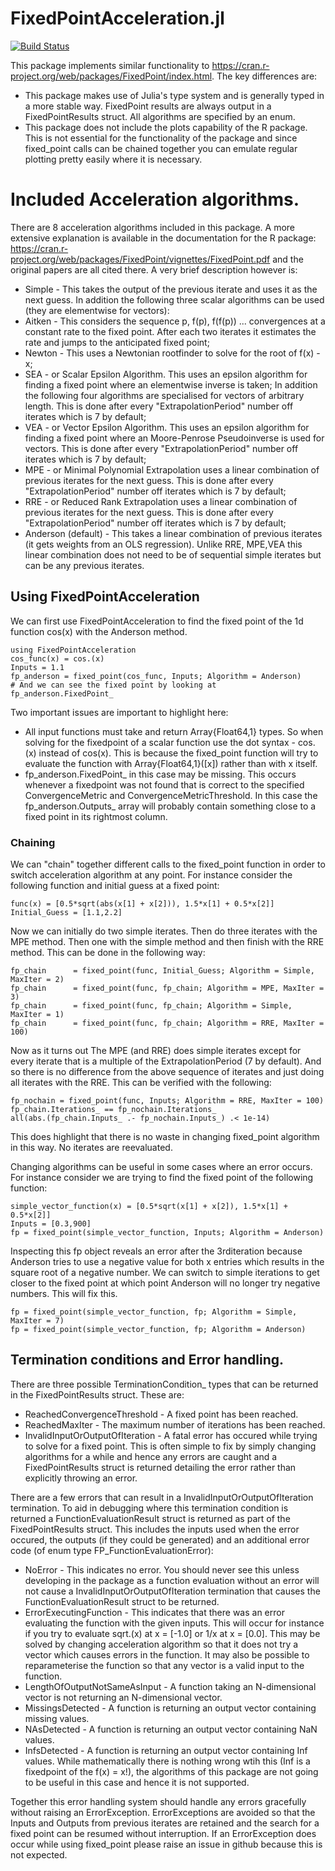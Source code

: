 # FixedPointAcceleration.jl

[![Build Status](https://travis-ci.com/s-baumann/FixedPointAcceleration.jl.svg?branch=master)](https://travis-ci.org/s-baumann/FixedPointAcceleration.jl)

This package implements similar functionality to https://cran.r-project.org/web/packages/FixedPoint/index.html. The key differences are:
* This package makes use of Julia's type system and is generally typed in a more stable way. FixedPoint results are always output in a FixedPointResults struct. All algorithms are specified by an enum.
* This package does not include the plots capability of the R package. This is not essential for the functionality of the package and since fixed_point calls can be chained together you can emulate regular plotting pretty easily where it is necessary.

# Included Acceleration algorithms.

There are 8 acceleration algorithms included in this package. A more extensive explanation is available in the documentation for the R package:
https://cran.r-project.org/web/packages/FixedPoint/vignettes/FixedPoint.pdf
and the original papers are all cited there. A very brief description however is:
* Simple - This takes the output of the previous iterate and uses it as the next guess.
In addition the following three scalar algorithms can be used (they are elementwise for vectors):
* Aitken - This considers the sequence p, f(p), f(f(p)) ... convergences at a constant rate to the fixed point. After each two iterates it estimates the rate and jumps to the anticipated fixed point;
* Newton - This uses a Newtonian rootfinder to solve for the root of f(x) - x;
* SEA - or Scalar Epsilon Algorithm. This uses an epsilon algorithm for finding a fixed point where an elementwise inverse is taken;
In addition the following four algorithms are specialised for vectors of arbitrary length. This is done after every "ExtrapolationPeriod" number off iterates which is 7 by default;
* VEA - or Vector Epsilon Algorithm. This uses an epsilon algorithm for finding a fixed point where an Moore-Penrose Pseudoinverse is used for vectors. This is done after every "ExtrapolationPeriod" number off iterates which is 7 by default;
* MPE - or Minimal Polynomial Extrapolation uses a linear combination of previous iterates for the next guess. This is done after every "ExtrapolationPeriod" number off iterates which is 7 by default;
* RRE - or Reduced Rank Extrapolation uses a linear combination of previous iterates for the next guess. This is done after every "ExtrapolationPeriod" number off iterates which is 7 by default;
* Anderson (default) - This takes a linear combination of previous iterates (it gets weights from an OLS regression). Unlike RRE, MPE,VEA this linear combination does not need to be of sequential simple iterates but can be any previous iterates.


## Using FixedPointAcceleration

We can first use FixedPointAcceleration to find the fixed point of the 1d function cos(x) with the Anderson method.
```
using FixedPointAcceleration
cos_func(x) = cos.(x)
Inputs = 1.1
fp_anderson = fixed_point(cos_func, Inputs; Algorithm = Anderson)
# And we can see the fixed point by looking at
fp_anderson.FixedPoint_
```
Two important issues are important to highlight here:
* All input functions must take and return Array{Float64,1} types. So when solving for the fixedpoint of a scalar function use the dot syntax - cos.(x) instead of cos(x). This is because the fixed_point function will try to evaluate the function with Array{Float64,1}([x]) rather than with x itself.
* fp_anderson.FixedPoint_  in this case may be missing. This occurs whenever a fixedpoint was not found that is correct to the specified ConvergenceMetric and ConvergenceMetricThreshold. In this case the fp_anderson.Outputs_ array will probably contain something close to a fixed point in its rightmost column.

### Chaining

We can "chain" together different calls to the fixed_point function in order to switch acceleration algorithm
at any point. For instance consider the following function and initial guess at a fixed point:
```
func(x) = [0.5*sqrt(abs(x[1] + x[2])), 1.5*x[1] + 0.5*x[2]]
Initial_Guess = [1.1,2.2]
```
Now we can initially do two simple iterates. Then do three iterates with the MPE method. Then one with the simple method and then finish with the RRE method. This can be done in the following way:
```
fp_chain      = fixed_point(func, Initial_Guess; Algorithm = Simple, MaxIter = 2)
fp_chain      = fixed_point(func, fp_chain; Algorithm = MPE, MaxIter = 3)
fp_chain      = fixed_point(func, fp_chain; Algorithm = Simple, MaxIter = 1)
fp_chain      = fixed_point(func, fp_chain; Algorithm = RRE, MaxIter = 100)
```
Now as it turns out The MPE (and RRE) does simple iterates except for every iterate that is a multiple of the ExtrapolationPeriod (7 by default). And so there is no difference from the above sequence of iterates and just doing all iterates with the RRE. This can be verified with the following:
```
fp_nochain = fixed_point(func, Inputs; Algorithm = RRE, MaxIter = 100)
fp_chain.Iterations_ == fp_nochain.Iterations_
all(abs.(fp_chain.Inputs_ .- fp_nochain.Inputs_) .< 1e-14)
```
This does highlight that there is no waste in changing fixed_point algorithm in this way. No iterates are reevaluated.

Changing algorithms can be useful in some cases where an error occurs. For instance consider we are trying to find the
fixed point of the following function:
```
simple_vector_function(x) = [0.5*sqrt(x[1] + x[2]), 1.5*x[1] + 0.5*x[2]]
Inputs = [0.3,900]
fp = fixed_point(simple_vector_function, Inputs; Algorithm = Anderson)
```
Inspecting this fp object reveals an error after the 3rditeration because Anderson tries to use a negative value for both x entries which results in the square root of a negative number. We can switch to simple iterations to get closer to the fixed point at which point Anderson will no longer try negative numbers. This will fix this.
```
fp = fixed_point(simple_vector_function, fp; Algorithm = Simple, MaxIter = 7)
fp = fixed_point(simple_vector_function, fp; Algorithm = Anderson)
```
## Termination conditions and Error handling.

There are three possible TerminationCondition_ types that can be returned in the FixedPointResults struct. These are:
*  ReachedConvergenceThreshold - A fixed point has been reached.
*  ReachedMaxIter - The maximum number of iterations has been reached.
*  InvalidInputOrOutputOfIteration - A fatal error has occured while trying to solve for a fixed point. This is often simple to fix by simply changing algorithms for a while and hence any errors are caught and a FixedPointResults struct is returned detailing the error rather than explicitly throwing an error.

There are a few errors that can result in a InvalidInputOrOutputOfIteration termination. To aid in debugging where this termination condition is returned a FunctionEvaluationResult struct is returned as part of the FixedPointResults struct. This includes the inputs used when the error occured, the outputs (if they could be generated) and an additional error code (of enum type FP_FunctionEvaluationError):
* NoError - This indicates no error. You should never see this unless developing in the package as a function evaluation without an error will not cause a InvalidInputOrOutputOfIteration termination that causes the FunctionEvaluationResult struct to be returned.
* ErrorExecutingFunction - This indicates that there was an error evaluating the function with the given inputs. This will occur for instance if you try to evaluate sqrt.(x) at x = [-1.0] or 1/x at x = [0.0]. This may be solved by changing acceleration algorithm so that it does not try a vector which causes errors in the function. It may also be possible to reparameterise the function so that any vector is a valid input to the function.
* LengthOfOutputNotSameAsInput - A function taking an N-dimensional vector is not returning an N-dimensional vector.
* MissingsDetected - A function is returning an output vector containing missing values.
* NAsDetected - A function is returning an output vector containing NaN values.
* InfsDetected - A function is returning an output vector containing Inf values. While mathematically there is nothing wrong wtih this (Inf is a fixedpoint of the f(x) = x!), the algorithms of this package are not going to be useful in this case and hence it is not supported.

Together this error handling system should handle any errors gracefully without raising an ErrorException. ErrorExceptions are avoided so that the Inputs and Outputs from previous iterates are retained and the search for a fixed point can be resumed without interruption. If an ErrorException does occur while using fixed_point please raise an issue in github because this is not expected.
